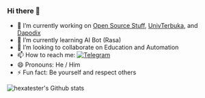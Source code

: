 ### Hi there 👋

- 🔭 I’m currently working on [Open Source Stuff](https://github.com/pentatester/), [UnivTerbuka](https://github.com/UnivTerbuka/), and [Dapodix](https://github.com/dapodix/)
- 🌱 I’m currently learning AI Bot (Rasa)
- 👯 I’m looking to collaborate on Education and Automation
- 📫 How to reach me: [![Telegram](https://img.shields.io/badge/Telegram-hexatester-blue.svg)](https://t.me/hexatester)
- 😄 Pronouns: He / Him
- ⚡ Fun fact: Be yourself and respect others

![hexatester's Github stats](https://github-readme-stats.vercel.app/api?username=hexatester&show_icons=true&theme=dark)
